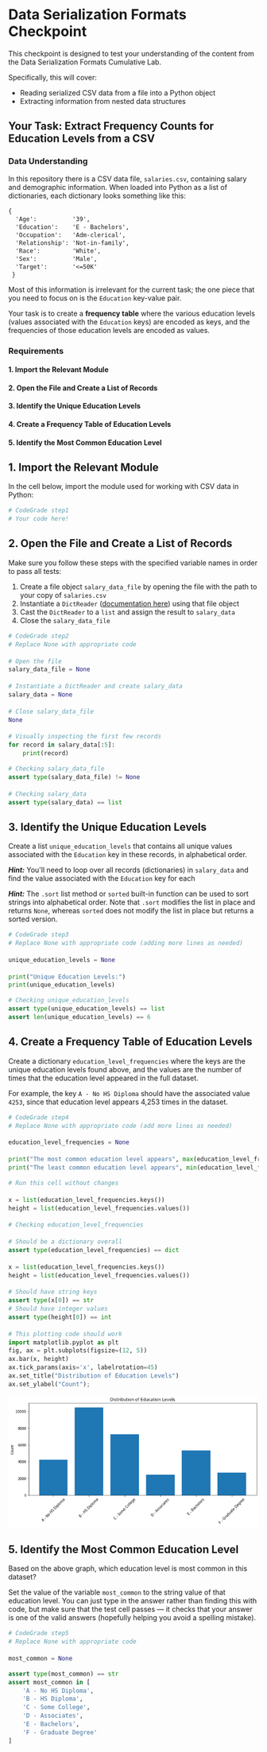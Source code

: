 # Data Serialization Formats Checkpoint

This checkpoint is designed to test your understanding of the content from the Data Serialization Formats Cumulative Lab.

Specifically, this will cover:

* Reading serialized CSV data from a file into a Python object
* Extracting information from nested data structures

## Your Task: Extract Frequency Counts for Education Levels from a CSV

### Data Understanding

In this repository there is a CSV data file, `salaries.csv`, containing salary and demographic information. When loaded into Python as a list of dictionaries, each dictionary looks something like this:

```
{
  'Age':          '39',
  'Education':    'E - Bachelors',
  'Occupation':   'Adm-clerical',
  'Relationship': 'Not-in-family',
  'Race':         'White',
  'Sex':          'Male',
  'Target':       '<=50K'
 }
```

Most of this information is irrelevant for the current task; the one piece that you need to focus on is the `Education` key-value pair.

Your task is to create a **frequency table** where the various education levels (values associated with the `Education` keys) are encoded as keys, and the frequencies of those education levels are encoded as values.

### Requirements

#### 1. Import the Relevant Module

#### 2. Open the File and Create a List of Records

#### 3. Identify the Unique Education Levels

#### 4. Create a Frequency Table of Education Levels

#### 5. Identify the Most Common Education Level

## 1. Import the Relevant Module

In the cell below, import the module used for working with CSV data in Python:


```python
# CodeGrade step1
# Your code here!

```

## 2. Open the File and Create a List of Records

Make sure you follow these steps with the specified variable names in order to pass all tests:

1. Create a file object `salary_data_file` by opening the file with the path to your copy of `salaries.csv`
2. Instantiate a `DictReader` ([documentation here](https://docs.python.org/3/library/csv.html#csv.DictReader)) using that file object
3. Cast the `DictReader` to a `list` and assign the result to `salary_data`
4. Close the `salary_data_file`


```python
# CodeGrade step2
# Replace None with appropriate code

# Open the file
salary_data_file = None

# Instantiate a DictReader and create salary_data
salary_data = None

# Close salary_data_file
None

# Visually inspecting the first few records
for record in salary_data[:5]:
    print(record)
```


```python
# Checking salary_data_file
assert type(salary_data_file) != None

# Checking salary_data
assert type(salary_data) == list
```

## 3. Identify the Unique Education Levels

Create a list `unique_education_levels` that contains all unique values associated with the `Education` key in these records, in alphabetical order.

***Hint:*** You'll need to loop over all records (dictionaries) in `salary_data` and find the value associated with the `Education` key for each

***Hint:*** The `.sort` list method or `sorted` built-in function can be used to sort strings into alphabetical order. Note that `.sort` modifies the list in place and returns `None`, whereas `sorted` does not modify the list in place but returns a sorted version.


```python
# CodeGrade step3
# Replace None with appropriate code (adding more lines as needed)

unique_education_levels = None

print("Unique Education Levels:")
print(unique_education_levels)
```


```python
# Checking unique_education_levels
assert type(unique_education_levels) == list
assert len(unique_education_levels) == 6
```

## 4. Create a Frequency Table of Education Levels

Create a dictionary `education_level_frequencies` where the keys are the unique education levels found above, and the values are the number of times that the education level appeared in the full dataset.

For example, the key `A - No HS Diploma` should have the associated value `4253`, since that education level appears 4,253 times in the dataset.


```python
# CodeGrade step4
# Replace None with appropriate code (add more lines as needed)

education_level_frequencies = None

print("The most common education level appears", max(education_level_frequencies.values()), "times")
print("The least common education level appears", min(education_level_frequencies.values()), "times")
```


```python
# Run this cell without changes

x = list(education_level_frequencies.keys())
height = list(education_level_frequencies.values())

# Checking education_level_frequencies

# Should be a dictionary overall
assert type(education_level_frequencies) == dict

x = list(education_level_frequencies.keys())
height = list(education_level_frequencies.values())

# Should have string keys
assert type(x[0]) == str
# Should have integer values
assert type(height[0]) == int

# This plotting code should work
import matplotlib.pyplot as plt
fig, ax = plt.subplots(figsize=(12, 5))
ax.bar(x, height)
ax.tick_params(axis='x', labelrotation=45)
ax.set_title("Distribution of Education Levels")
ax.set_ylabel("Count");
```


    
![png](index_files/index_11_0.png)
    


## 5. Identify the Most Common Education Level

Based on the above graph, which education level is most common in this dataset?

Set the value of the variable `most_common` to the string value of that education level. You can just type in the answer rather than finding this with code, but make sure that the test cell passes — it checks that your answer is one of the valid answers (hopefully helping you avoid a spelling mistake).


```python
# CodeGrade step5
# Replace None with appropriate code

most_common = None
```


```python
assert type(most_common) == str
assert most_common in [
    'A - No HS Diploma',
    'B - HS Diploma',
    'C - Some College',
    'D - Associates',
    'E - Bachelors',
    'F - Graduate Degree'
]
```


```python

```
